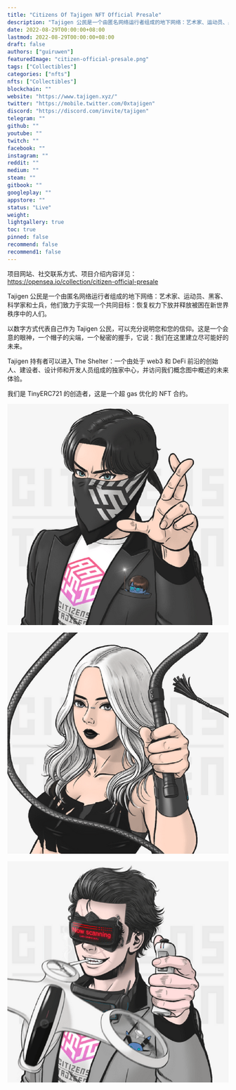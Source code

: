 ```yaml
---
title: "Citizens Of Tajigen NFT Official Presale"
description: "Tajigen 公民是一个由匿名网络运行者组成的地下网络：艺术家、运动员、黑客、科学家和士兵，他们致力于实现一个共同目标：恢复权力下放并释放被困在新世界秩序中的人们。"
date: 2022-08-29T00:00:00+08:00
lastmod: 2022-08-29T00:00:00+08:00
draft: false
authors: ["guiruwen"]
featuredImage: "citizen-official-presale.png"
tags: ["Collectibles"]
categories: ["nfts"]
nfts: ["Collectibles"]
blockchain: ""
website: "https://www.tajigen.xyz/"
twitter: "https://mobile.twitter.com/0xtajigen"
discord: "https://discord.com/invite/tajigen"
telegram: ""
github: ""
youtube: ""
twitch: ""
facebook: ""
instagram: ""
reddit: ""
medium: ""
steam: ""
gitbook: ""
googleplay: ""
appstore: ""
status: "Live"
weight: 
lightgallery: true
toc: true
pinned: false
recommend: false
recommend1: false
---
```

项目网站、社交联系方式、项目介绍内容详见：https://opensea.io/collection/citizen-official-presale

Tajigen 公民是一个由匿名网络运行者组成的地下网络：艺术家、运动员、黑客、科学家和士兵，他们致力于实现一个共同目标：恢复权力下放并释放被困在新世界秩序中的人们。

以数字方式代表自己作为 Tajigen 公民，可以充分说明您和您的信仰。这是一个会意的眼神，一个帽子的尖端，一个秘密的握手，它说：我们在这里建立尽可能好的未来。

Tajigen 持有者可以进入 The Shelter：一个由处于 web3 和 DeFi 前沿的创始人、建设者、设计师和开发人员组成的独家中心，并访问我们概念图中概述的未来体验。

我们是 TinyERC721 的创造者，这是一个超 gas 优化的 NFT 合约。

![nft](01.png)



![nft](02.png)



![nft](03.png)





